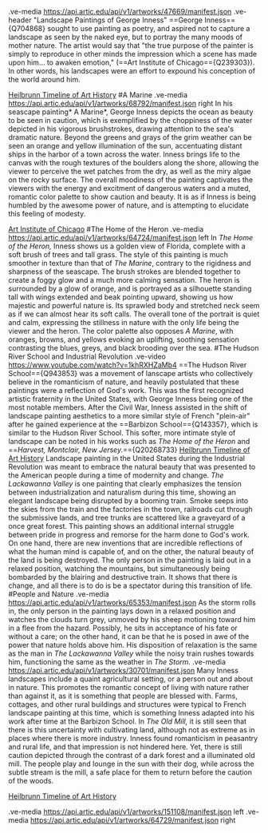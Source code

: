 .ve-media https://api.artic.edu/api/v1/artworks/47669/manifest.json
.ve-header "Landscape Paintings of George Inness"
==George Inness=={Q704868} sought to use painting as poetry, and aspired not to capture a landscape as seen by the naked eye, but to portray the many moods of mother nature. The artist would say that "the true purpose of the painter is simply to reproduce in other minds the impression which a scene has made upon him... to awaken emotion," (==Art Institute of Chicago=={Q239303}). In other words, his landscapes were an effort to expound his conception of the world around him.

[Heilbrunn Timeline of Art History](https://www.metmuseum.org/toah/hd/inne/hd_inne.htm) 
#A Marine
.ve-media https://api.artic.edu/api/v1/artworks/68792/manifest.json right
In his seascape painting* A Marine*, George Inness depicts the ocean as beauty to be seen in caution, which is exemplified by the choppiness of the water depicted in his vigorous brushstrokes, drawing attention to the sea's dramatic nature. Beyond the greens and grays of the grim weather can be seen an orange and yellow illumination of the sun, accentuating distant ships in the harbor of a town across the water. Inness brings life to the canvas with the rough textures of the boulders along the shore, allowing the viewer to perceive the wet patches from the dry, as well as the miry algae on the rocky surface. The overall moodiness of the painting captivates the viewers with the energy and excitment of dangerous waters and a muted, romantic color palette to show caution and beauty. It is as if Inness is being humbled by the awesome power of nature, and is attempting to elucidate this feeling of modesty.

[Art Institute of Chicago](https://www.artic.edu/artworks/68792/a-marine) 
#The Home of the Heron
.ve-media https://api.artic.edu/api/v1/artworks/64724/manifest.json left 
In *The Home of the Heron,* Inness shows us a golden view of Florida, complete with a soft brush of trees and tall grass. The style of this painting is much smoother in texture than that of *The Marine*, contrary to the rigidness and sharpness of the seascape. The brush strokes are blended together to create a foggy glow and a much more calming sensation. The heron is surrounded by a glow of orange, and is portrayed as a silhouette standing tall with wings extended and beak pointing upward, showing us how majestic and powerful nature is. Its sprawled body and stretched neck seem as if we can almost hear its soft calls. The overall tone of the portrait is quiet and calm, expressing the stillness in nature with the only life being the viewer and the heron. The color palette also opposes *A Marine*, with oranges, browns, and yellows evoking an uplifting, soothing sensation contrasting the blues, greys, and black brooding over the sea.
#The Hudson River School and Industrial Revolution
.ve-video https://www.youtube.com/watch?v=1khRXHZaMb4
==The Hudson River School=={Q943853} was a movement of lanscape artists who collectively believe in the romanticism of nature, and heavily postulated that these paintings were a reflection of God's work. This was the first recognized artistic fraternity in the United States, with George Inness being one of the most notable members. After the Civil War, Inness assisted in the shift of landscape painting aesthetics to a more similar style of French "plein-air" after he gained experience at the ==Barbizon School=={Q143357}, which is similar to the Hudson River School. This softer, more intimate style of landscape can be noted in his works such as *The Home of the Heron* and ==*Harvest, Montclair, New Jersey.*=={Q20268733}
[Heilbrunn Timeline of Art History](https://www.metmuseum.org/toah/hd/hurs/hd_hurs.htm)
Landscape painting in the United States during the Industrial Revolution was meant to embrace the natural beauty that was presented to the American people during a time of modernity and change. *The Lackawanna Valley* is one painting that clearly emphasizes the tension between industrialization and naturalism during this time, showing an elegant landscape being disrupted by a booming train. Smoke seeps into the skies from the train and the factories in the town, railroads cut through the submissive lands, and tree trunks are scattered like a graveyard of a once great forest. This painting shows an additional internal struggle between pride in progress and remorse for the harm done to God's work. On one hand, there are new inventions that are incredible reflections of what the human mind is capable of, and on the other, the natural beauty of the land is being destroyed. The only person in the painting is laid out in a relaxed position, watching the mountains, but simultaneously being bombarded by the blairing and destructive train. It shows that there is change, and all there is to do is be a spectator during this transition of life. 
#People and Nature
.ve-media https://api.artic.edu/api/v1/artworks/65353/manifest.json
As the storm rolls in, the only person in the painting lays down in a relaxed position and watches the clouds turn grey, unmoved by his sheep motioning toward him in a flee from the hazard. Possibly, he sits in acceptance of his fate or without a care; on the other hand, it can be that he is posed in awe of the power that nature holds above him. His disposition of relaxation is the same as the man in *The Lackawanna Valley* while the noisy train rushes towards him, functioning the same as the weather in *The Storm.* 
.ve-media https://api.artic.edu/api/v1/artworks/30701/manifest.json
Many Inness landscapes include a quaint agricultural setting, or a person out and about in nature. This promotes the romantic concept of living with nature rather than against it, as it is something that people are blessed with. Farms, cottages, and other rural buildings and structures were typical to French landscape painting at this time, which is something Inness adapted into his work after time at the Barbizon School. In *The Old Mill,* it is still seen that there is this uncertainty with cultivating land, although not as extreme as in places where there is more industry. Inness found romanticism in peasantry and rural life, and that impression is not hindered here. Yet, there is still caution depicted through the contrast of a dark forest and a illuminated old mill. The people play and lounge in the sun with their dog, while across the subtle stream is the mill, a safe place for them to return before the caution of the woods.

[Heilbrunn Timeline of Art History](https://www.metmuseum.org/toah/hd/bfpn/hd_bfpn.htm)

.ve-media https://api.artic.edu/api/v1/artworks/151108/manifest.json left
.ve-media https://api.artic.edu/api/v1/artworks/64729/manifest.json right